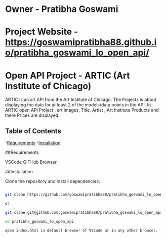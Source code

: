 # Owner - Pratibha Goswami
# Project Website - https://goswamipratibha88.github.io/pratibha_goswami_lo_open_api/

# Open API Project - ARTIC (Art Institute of Chicago)

ARTIC is an art API from the Art Institute of Chicago. The Projects is about displaying the data for at least 2 of the models/data points in the API.
In ARTIC open API Project , art images, Title, Artist , Art Institute Products and there Prices are displayed.

## Table of Contents
-[Requirements](#Requirements)
-[Installation](#Installation)

##Requirements

VSCode
GITHub 
Browser

##Installation

Clone the repository and install dependencies:

```bash

git clone https://github.com/goswamipratibha88/pratibha_goswami_lo_open_api.git

or

git clone git@github.com:goswamipratibha88/pratibha_goswami_lo_open_api.git

cd pratibha_goswami_lo_open_api

open index.html in default browser of VSCode or in any other browser.



